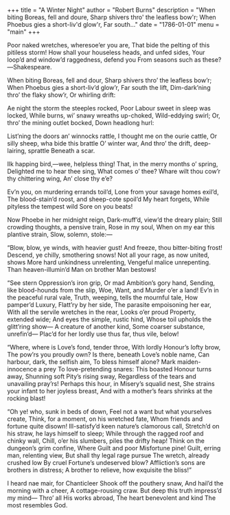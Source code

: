 +++
title = "A Winter Night"
author = "Robert Burns"
description = "When biting Boreas, fell and doure, Sharp shivers thro' the leafless bow'r; When Phoebus gies a short-liv'd glow'r, Far south..."
date = "1786-01-01"
menu = "main"
+++

Poor naked wretches, wheresoe’er you are,
That bide the pelting of this pitiless storm!
How shall your houseless heads, and unfed sides,
Your loop’d and window’d raggedness, defend you
From seasons such as these?—Shakespeare.

When biting Boreas, fell and dour,
Sharp shivers thro’ the leafless bow’r;
When Phoebus gies a short-liv’d glow’r,
Far south the lift,
Dim-dark’ning thro’ the flaky show’r,
Or whirling drift:

Ae night the storm the steeples rocked,
Poor Labour sweet in sleep was locked,
While burns, wi’ snawy wreaths up-choked,
Wild-eddying swirl;
Or, thro’ the mining outlet bocked,
Down headlong hurl:

List’ning the doors an’ winnocks rattle,
I thought me on the ourie cattle,
Or silly sheep, wha bide this brattle
O’ winter war,
And thro’ the drift, deep-lairing, sprattle
Beneath a scar.

Ilk happing bird,—wee, helpless thing!
That, in the merry months o’ spring,
Delighted me to hear thee sing,
What comes o’ thee?
Whare wilt thou cow’r thy chittering wing,
An’ close thy e’e?

Ev’n you, on murdering errands toil’d,
Lone from your savage homes exil’d,
The blood-stain’d roost, and sheep-cote spoil’d
My heart forgets,
While pityless the tempest wild
Sore on you beats!

Now Phoebe in her midnight reign,
Dark-muff’d, view’d the dreary plain;
Still crowding thoughts, a pensive train,
Rose in my soul,
When on my ear this plantive strain,
Slow, solemn, stole:—

“Blow, blow, ye winds, with heavier gust!
And freeze, thou bitter-biting frost!
Descend, ye chilly, smothering snows!
Not all your rage, as now united, shows
More hard unkindness unrelenting,
Vengeful malice unrepenting.
Than heaven-illumin’d Man on brother Man bestows!

“See stern Oppression’s iron grip,
Or mad Ambition’s gory hand,
Sending, like blood-hounds from the slip,
Woe, Want, and Murder o’er a land!
Ev’n in the peaceful rural vale,
Truth, weeping, tells the mournful tale,
How pamper’d Luxury, Flatt’ry by her side,
The parasite empoisoning her ear,
With all the servile wretches in the rear,
Looks o’er proud Property, extended wide;
And eyes the simple, rustic hind,
Whose toil upholds the glitt’ring show—
A creature of another kind,
Some coarser substance, unrefin’d—
Plac’d for her lordly use thus far, thus vile, below!

“Where, where is Love’s fond, tender throe,
With lordly Honour’s lofty brow,
The pow’rs you proudly own?
Is there, beneath Love’s noble name,
Can harbour, dark, the selfish aim,
To bless himself alone?
Mark maiden-innocence a prey
To love-pretending snares:
This boasted Honour turns away,
Shunning soft Pity’s rising sway,
Regardless of the tears and unavailing pray’rs!
Perhaps this hour, in Misery’s squalid nest,
She strains your infant to her joyless breast,
And with a mother’s fears shrinks at the rocking blast!

“Oh ye! who, sunk in beds of down,
Feel not a want but what yourselves create,
Think, for a moment, on his wretched fate,
Whom friends and fortune quite disown!
Ill-satisfy’d keen nature’s clamorous call,
Stretch’d on his straw, he lays himself to sleep;
While through the ragged roof and chinky wall,
Chill, o’er his slumbers, piles the drifty heap!
Think on the dungeon’s grim confine,
Where Guilt and poor Misfortune pine!
Guilt, erring man, relenting view,
But shall thy legal rage pursue
The wretch, already crushed low
By cruel Fortune’s undeserved blow?
Affliction’s sons are brothers in distress;
A brother to relieve, how exquisite the bliss!”

I heard nae mair, for Chanticleer
Shook off the pouthery snaw,
And hail’d the morning with a cheer,
A cottage-rousing craw.
But deep this truth impress’d my mind—
Thro’ all His works abroad,
The heart benevolent and kind
The most resembles God.